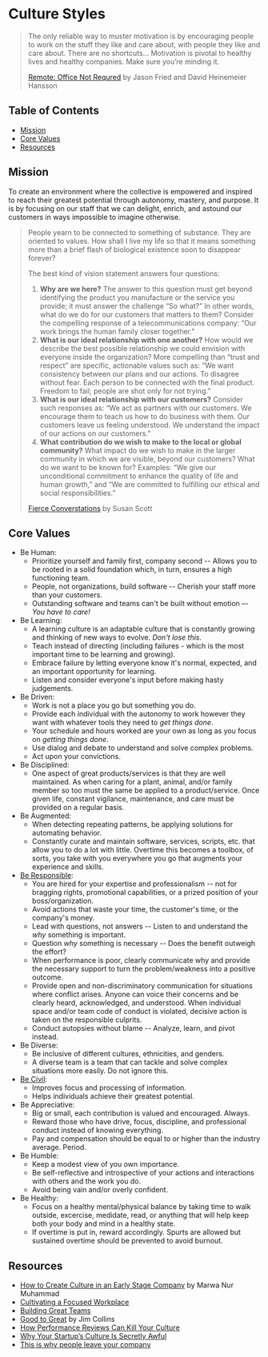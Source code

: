 # Culture Styles

> The only reliable way to muster motivation is by encouraging people to work on the stuff they
> like and care about, with people they like and care about. There are no shortcuts... Motivation is
> pivotal to healthy lives and healthy companies. Make sure you’re minding it.
>
> [Remote: Office Not Requred](https://basecamp.com/books/remote) by Jason Fried and David Heinemeier Hansson

<!-- Tocer[start]: Auto-generated, don't remove. -->

## Table of Contents

  - [Mission](#mission)
  - [Core Values](#core-values)
  - [Resources](#resources)

<!-- Tocer[finish]: Auto-generated, don't remove. -->

## Mission

To create an environment where the collective is empowered and inspired to reach their greatest
potential through autonomy, mastery, and purpose. It is by focusing on our staff that we can
delight, enrich, and astound our customers in ways impossible to imagine otherwise.

> People yearn to be connected to something of substance. They are oriented to values. How shall I
> live my life so that it means something more than a brief flash of biological existence soon to
> disappear forever?
>
> The best kind of vision statement answers four questions:
>
> 1. **Why are we here?** The answer to this question must get beyond identifying the product you
>    manufacture or the service you provide; it must answer the challenge “So what?” In other words,
>    what do we do for our customers that matters to them? Consider the compelling response of a
>    telecommunications company: “Our work brings the human family closer together.”
> 1. **What is our ideal relationship with one another?** How would we describe the best possible
>    relationship we could envision with everyone inside the organization? More compelling than “trust
>    and respect” are specific, actionable values such as: “We want consistency between our plans and
>    our actions. To disagree without fear. Each person to be connected with the final product.
>    Freedom to fail; people are shot only for not trying.”
> 1. **What is our ideal relationship with our customers?** Consider such responses as: “We act as
>    partners with our customers. We encourage them to teach us how to do business with them. Our
>    customers leave us feeling understood. We understand the impact of our actions on our customers.”
> 1. **What contribution do we wish to make to the local or global community?** What impact do we wish
>    to make in the larger community in which we are visible, beyond our customers? What do we want to
>    be known for? Examples: “We give our unconditional commitment to enhance the quality of life and
>    human growth,” and “We are committed to fulfilling our ethical and social responsibilities.”
>
> [Fierce Converstations](https://fierceinc.com/fierce-conversations) by Susan Scott

## Core Values

- Be Human:
  - Prioritize yourself and family first, company second -- Allows you to be rooted in a solid
    foundation which, in turn, ensures a high functioning team.
  - People, not organizations, build software -- Cherish your staff more than your customers.
  - Outstanding software and teams can't be built without emotion –- *You have to care!*
- Be Learning:
  - A learning culture is an adaptable culture that is constantly growing and thinking of new ways
    to evolve. *Don't lose this.*
  - Teach instead of directing (including failures - which is the most important time to be learning
    and growing).
  - Embrace failure by letting everyone know it's normal, expected, and an important opportunity for
    learning.
  - Listen and consider everyone's input before making hasty judgements.
- Be Driven:
  - Work is not a place you go but something you do.
  - Provide each individual with the autonomy to work however they want with whatever tools they
    need to *get things done*.
  - Your schedule and hours worked are your own as long as you focus on *getting things done*.
  - Use dialog and debate to understand and solve complex problems.
  - Act upon your convictions.
- Be Disciplined:
  - One aspect of great products/services is that they are well maintained. As when caring for a
    plant, animal, and/or family member so too must the same be applied to a product/service. Once
    given life, constant vigilance, maintenance, and care must be provided on a regular basis.
- Be Augmented:
  - When detecting repeating patterns, be applying solutions for automating behavior.
  - Constantly curate and maintain software, services, scripts, etc. that allow you to do a lot with
    little. Overtime this becomes a toolbox, of sorts, you take with you everywhere you go that
    augments your experience and skills.
- [Be Responsible](https://www.youtube.com/watch?v=4E3xfR6IBII):
  - You are hired for your expertise and professionalism -- not for bragging rights, promotional
    capabilities, or a prized position of your boss/organization.
  - Avoid actions that waste your time, the customer's time, or the company's money.
  - Lead with questions, not answers -- Listen to and understand the *why* something is important.
  - Question *why* something is necessary -- Does the benefit outweigh the effort?
  - When performance is poor, clearly communicate why and provide the necessary support to turn the
    problem/weakness into a positive outcome.
  - Provide open and non-discriminatory communication for situations where conflict arises. Anyone
    can voice their concerns and be clearly heard, acknowledged, and understood. When individual
    space and/or team code of conduct is violated, decisive action is taken on the responsible
    culprits.
  - Conduct autopsies without blame -- Analyze, learn, and pivot instead.
- Be Diverse:
  - Be inclusive of different cultures, ethnicities, and genders.
  - A diverse team is a team that can tackle and solve complex situations more easily. Do not ignore
    this.
- [Be Civil](https://rework.withgoogle.com/blog/how-incivility-shuts-down-our-brains-at-work):
  - Improves focus and processing of information.
  - Helps individuals achieve their greatest potential.
- Be Appreciative:
  - Big or small, each contribution is valued and encouraged. Always.
  - Reward those who have drive, focus, discipline, and professional conduct instead of knowing
    everything.
  - Pay and compensation should be equal to or higher than the industry average. Period.
- Be Humble:
  - Keep a modest view of you own importance.
  - Be self-reflective and introspective of your actions and interactions with others and the work
    you do.
  - Avoid being vain and/or overly confident.
- Be Healthy:
  - Focus on a healthy mental/physical balance by taking time to walk outside, excercise, medidate,
    read, or anything that will help keep both your body and mind in a healthy state.
  - If overtime is put in, reward accordingly. Spurts are allowed but sustained overtime should be
    prevented to avoid burnout.

## Resources

- [How to Create Culture in an Early Stage Company](https://you.women2.com/how-to-create-culture-in-an-early-stage-company-3f6af87b1b25) by Marwa Nur Muhammad
- [Cultivating a Focused Workplace](http://www.huffingtonpost.com/dan-goleman/cultivating-a-focused-wor_b_4645944.html)
- [Building Great Teams](https://insight.kellogg.northwestern.edu/building-leading-great-teams-research)
- [Good to Great](http://www.amazon.com/Good-Great-Companies-Leap-Others/dp/0066620996/ref=tmm_hrd_title_0?_encoding=UTF8&sr=8-1&qid=1375567924) by Jim Collins
- [How Performance Reviews Can Kill Your Culture](https://fs.blog/2019/11/performance-reviews-kill-culture)
- [Why Your Startup’s Culture Is Secretly Awful](http://www.fastcolabs.com/3016238/why-your-startups-culture-is-secretly-awful)
- [This is why people leave your company](http://qz.com/287876/this-is-why-people-leave-your-company)
